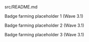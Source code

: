 src/README.md
<!-- Follow-up commit 08/05/2025 16:52:44 -->

<!-- v1.0.3 bump 08/05/2025 18:52:20 -->

<!-- v1.0.3 bump 08/05/2025 19:04:23 -->

<!-- v1.0.3 bump 08/05/2025 19:13:46 -->

<!-- Pull Shark auto-badge 08/05/2025 19:45:46 -->

<!-- badge test 1 -->

<!-- badge test 2 -->

<!-- badge test 3 -->

Badge farming placeholder 1 (Wave 3.1)

Badge farming placeholder 2 (Wave 3.1)

Badge farming placeholder 3 (Wave 3.1)

<!-- Badge placeholder Wave 3.3 PR 1 -->

<!-- Badge placeholder Wave 3.3 PR 2 -->
